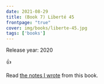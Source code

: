 ```yaml
---
date: 2021-08-29
title: (Book 7) Liberté 45
frontpage: "true"
cover: img/books/liberte-45.jpg
tags: ['books']
---
```


Release year: 2020

👍

Read [the notes I wrote](None) from this book.
